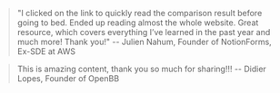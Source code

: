 > "I clicked on the link to quickly read the comparison result before going to bed. Ended up reading almost the whole website. Great resource, which covers everything I’ve learned in the past year and much more! Thank you!" 
-- Julien Nahum, Founder of NotionForms, Ex-SDE at AWS

> This is amazing content, thank you so much for sharing!!! 
-- Didier Lopes, Founder of OpenBB
